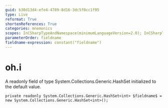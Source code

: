 ```yaml
---
guid: b30d13d4-efe4-4789-8d16-3dc5f0cc1f95
type: Live
reformat: True
shortenReferences: True
categories: mnemonics
scopes: InCSharpTypeAndNamespace(minimumLanguageVersion=2.0); InCSharpTypeMember(minimumLanguageVersion=2.0)
parameterOrder: fieldname
fieldname-expression: constant("fieldname")
---
```


# oh.i

A readonly field of type System.Collections.Generic.HashSet<int> initialized to the default value.

```
private readonly System.Collections.Generic.HashSet<int> $fieldname$ = new System.Collections.Generic.HashSet<int>();
```
